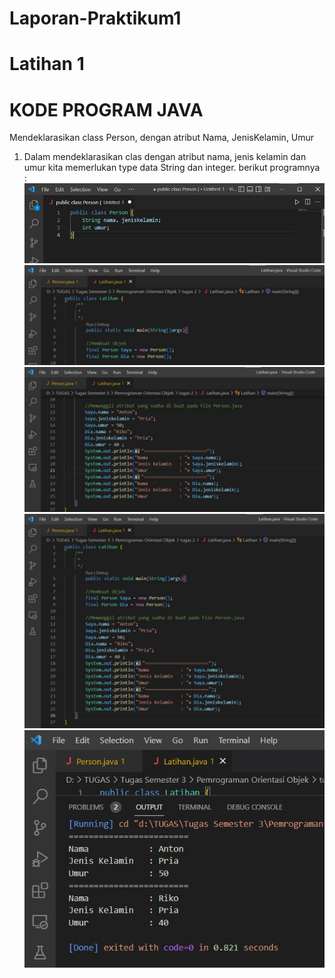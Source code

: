 # Laporan-Praktikum1
# Latihan 1

# KODE PROGRAM JAVA
Mendeklarasikan class Person, dengan atribut Nama, JenisKelamin, Umur

1. Dalam mendeklarasikan clas dengan atribut nama, jenis kelamin dan umur kita memerlukan type data String dan integer. berikut programnya :
![Gambar](Screenshot/deklarasi.jpg)
![Gambar](Screenshot/objek.jpg)
![Gambar](Screenshot/atribut.jpg)
![Gambar](Screenshot/program.jpg)
![Gambar](Screenshot/Output.jpg)

